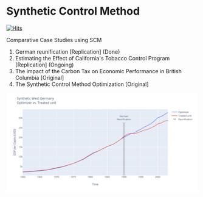 # Synthetic Control Method
[![Hits](https://hits.seeyoufarm.com/api/count/incr/badge.svg?url=https%3A%2F%2Fgithub.com%2FTahahaha7%2FSynthetic_Control_Method&count_bg=%2379C83D&title_bg=%23555555&icon=clyp.svg&icon_color=%23E7E7E7&title=Visitors&edge_flat=false)](https://hits.seeyoufarm.com)


Comparative Case Studies using SCM


1. German reunification [Replication] (Done)
2. Estimating the Effect of California's Tobacco Control Program [Replication] (Ongoing)
3. The impact of the Carbon Tax on Economic Performance in British Columbia [Original]
4. The Synthetic Control Method Optimization [Original]  
  
    
  
  
<p align="right"> 
<img src="https://github.com/Tahahaha7/Synthetic_Control_Method/blob/master/synth.png">
</p>

